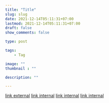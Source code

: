 ```yaml
---
title: "Title"
slug: slug
date: 2021-12-14T05:11:31+07:00
lastmod: 2021-12-14T05:11:31+07:00
draft: false
show_comments: false

type: post

tags:
    - Tag

image: ""
thumbnail : ""

description: ""

---
```

[link external](https://murypstudio.my.id/)
[link internal](/blog)
[link internal](/note)
[link internal](https://muryp.my.id/blog)
